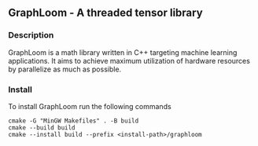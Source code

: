 GraphLoom - A threaded tensor library
------------------------------------------

### Description
GraphLoom is a math library written in C++ targeting machine learning applications. It aims to achieve maximum utilization of hardware resources by parallelize as much as possible.

### Install
To install GraphLoom run the following commands
```
cmake -G "MinGW Makefiles" . -B build
cmake --build build
cmake --install build --prefix <install-path>/graphloom
```